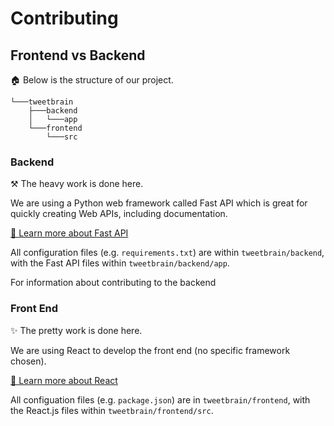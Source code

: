 # Contributing

## Frontend vs Backend
🏠 Below is the structure of our project.
```
└───tweetbrain
    ├───backend
    │   └───app
    └───frontend
        └───src
```
### Backend
⚒ The heavy work is done here.

We are using a Python web framework called Fast API which is great for quickly creating Web APIs, including documentation.

[🧠 Learn more about Fast API](backend/fastapi)

All configuration files (e.g. `requirements.txt`) are within `tweetbrain/backend`, with the Fast API files within `tweetbrain/backend/app`.

For information about contributing to the backend

### Front End
✨ The pretty work is done here.

We are using React to develop the front end (no specific framework chosen).

[🧠 Learn more about React](frontend/react)

All configuation files (e.g. `package.json`) are in `tweetbrain/frontend`, with the React.js files within `tweetbrain/frontend/src`.
